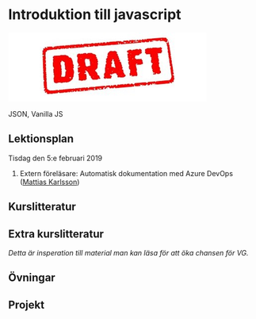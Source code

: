 # Introduktion till javascript

![Draft](draft.jpg)


JSON, Vanilla JS

## Lektionsplan
Tisdag den 5:e februari 2019
1. Extern föreläsare: Automatisk dokumentation med Azure DevOps ([Mattias Karlsson](https://twitter.com/devlead))


## Kurslitteratur
## Extra kurslitteratur
*Detta är insperation till material man kan läsa för att öka chansen för VG.*
## Övningar
## Projekt
